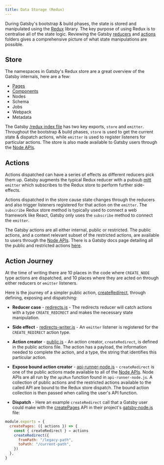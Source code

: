 ```yaml
---
title: Data Storage (Redux)
---
```


During Gatsby's bootstrap & build phases, the state is stored and manipulated using the [Redux](https://redux.js.org/) library. The key purpose of using Redux is to centralise all of the state logic. Reviewing the Gatsby [reducers](https://github.com/gatsbyjs/gatsby/tree/80acb8d5d67f7e277ce44158b36da84d262e5b23/packages/gatsby/src/redux/reducers) and [actions](https://github.com/gatsbyjs/gatsby/tree/80acb8d5d67f7e277ce44158b36da84d262e5b23/packages/gatsby/src/redux/actions) folders gives a comprehensive picture of what state manipulations are possible.

## Store

The namespaces in Gatsby's Redux store are a great overview of the Gatsby internals, here are a few:

- [Pages](https://www.gatsbyjs.org/docs/gatsby-internals-terminology/#redux-pages-namespace)
- [Components](https://www.gatsbyjs.org/docs/gatsby-internals-terminology/#redux-components-namespace)
- Nodes
- Schema
- Jobs
- Webpack
- Metadata

The Gatsby [/redux index file](https://github.com/gatsbyjs/gatsby/tree/80acb8d5d67f7e277ce44158b36da84d262e5b23/packages/gatsby/src/redux/index.ts) has two key exports, `store` and `emitter`. Throughout the bootstrap & build phases, `store` is used to get the current state & dispatch actions, while `emitter` is used to register listeners for particular actions. The store is also made available to Gatsby users through the [Node APIs](https://www.gatsbyjs.org/docs/node-apis/).

## Actions

Actions dispatched can have a series of effects as different reducers pick them up. Gatsby augments the typical Redux reducer with a pubsub [mitt](https://www.npmjs.com/package/mitt) `emitter` which subscribes to the Redux store to perform further side-effects.

Actions dispatched in the store cause state changes through the reducers and also trigger listeners registered for that action on the `emitter`. The `subscribe` Redux store method is typically used to connect a web framework like React, Gatsby only uses the `subscribe` method to connect the `emitter`.

The Gatsby actions are all either internal, public or restricted. The public actions, and a context relevant subset of the restricted actions, are available to users through the [Node APIs](https://www.gatsbyjs.org/docs/node-apis/). There is a Gatsby docs page detailing all the public and restricted actions [here](/docs/actions/).

## Action Journey

At the time of writing there are 10 places in the code where `CREATE_NODE` type actions are dispatched, and 10 places where they are acted on through either reducers or `emitter` listeners.

Here is the journey of a simpler public action, [createRedirect](/docs/actions/#createRedirect), through defining, exposing and dispatching:

- **Reducer case** - [redirects.js](https://github.com/gatsbyjs/gatsby/blob/80acb8d5d67f7e277ce44158b36da84d262e5b23/packages/gatsby/src/redux/reducers/redirects.js#L28) - The redirects reducer will catch actions with a type `CREATE_REDIRECT` and makes the necessary state manipulation.

- **Side effect** - [redirects-writer.js](https://github.com/gatsbyjs/gatsby/blob/80acb8d5d67f7e277ce44158b36da84d262e5b23/packages/gatsby/src/bootstrap/redirects-writer.js#L44) - An `emitter` listener is registered for the `CREATE_REDIRECT` action type.

- **Action creator** - [public.js](https://github.com/gatsbyjs/gatsby/blob/80acb8d5d67f7e277ce44158b36da84d262e5b23/packages/gatsby/src/redux/actions/public.js#L1358) - An action creator, `createRedirect`, is defined in the public actions file. The action has a payload, the information needed to complete the action, and a type, the string that identifies this particular action.

- **Expose bound action creator** - [api-runner-node.js](https://github.com/gatsbyjs/gatsby/blob/80acb8d5d67f7e277ce44158b36da84d262e5b23/packages/gatsby/src/utils/api-runner-node.js#L102) - `createRedirect` is one of the public actions made available to all of the [Node APIs](/docs/node-apis/). Node APIs are all run by the `apiRun` function found in `api-runner-node.js`. A collection of public actions and the restricted actions available to the called API are bound to the Redux store dispatch. The bound action collection is then passed when calling the user's API function.

- **Dispatch** - Here an example `createRedirect` call that a Gatsby user could make with the [createPages](https://www.gatsbyjs.org/docs/node-apis/#createPages) API in their project's [gatsby-node.js](https://www.gatsbyjs.org/docs/api-files-gatsby-node/) file:

```javascript:title=gatsby-node.js
module.exports = {
  createPages: ({ actions }) => {
    const { createRedirect } = actions
    createRedirect({
      fromPath: "/legacy-path",
      toPath: "/current-path",
    })
  },
}
```
